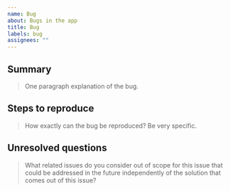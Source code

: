 ```yaml
---
name: Bug
about: Bugs in the app
title: Bug
labels: bug
assignees: ""
---
```


## Summary

> One paragraph explanation of the bug.

## Steps to reproduce

> How exactly can the bug be reproduced? Be very specific.

## Unresolved questions

> What related issues do you consider out of scope for this issue that could be addressed in the future independently of the solution that comes out of this issue?
